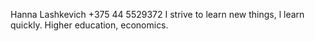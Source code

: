 Hanna Lashkevich
+375 44 5529372
I strive to learn new things, l learn quickly.
Higher education, economics.
